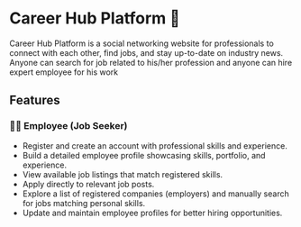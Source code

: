 # Career Hub Platform 🚀
Career Hub Platform is a social networking website for professionals to connect with each other, find jobs, and stay up-to-date on industry news. Anyone can search for job related to his/her profession and anyone can hire expert employee for his work

## Features
### 👨‍💼 Employee (Job Seeker)
- Register and create an account with professional skills and experience.
- Build a detailed employee profile showcasing skills, portfolio, and experience.
- View available job listings that match registered skills.
- Apply directly to relevant job posts.
- Explore a list of registered companies (employers) and manually search for jobs matching personal skills.
- Update and maintain employee profiles for better hiring opportunities.
